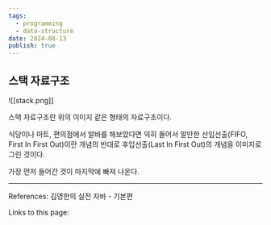 ```yaml
---
tags:
  - programming
  - data-structure
date: 2024-08-13
publish: true
---
```


## 스택 자료구조
![[stack.png]]

스택 자료구조란 위의 이미지 같은 형태의 자료구조이다. 

식당이나 마트, 편의점에서 알바를 해보았다면 익히 들어서 알만한 선입선출(FIFO, First In First Out)이란 개념의 반대로 후입선출(Last In First Out)의 개념을 이미지로 그린 것이다.

가장 먼저 들어간 것이 마지막에 빠져 나온다.

---
References: 김영한의 실전 자바 - 기본편

Links to this page: 